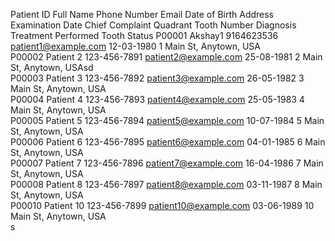 Patient ID	Full Name	Phone Number	Email	Date of Birth	Address	Examination Date	Chief Complaint	Quadrant	Tooth Number	Diagnosis	Treatment Performed	Tooth Status
P00001	Akshay1	9164623536	patient1@example.com	12-03-1980	1 Main St, Anytown, USA							
P00002	Patient 2	123-456-7891	patient2@example.com	25-08-1981	2 Main St, Anytown, USAsd							
P00003	Patient 3	123-456-7892	patient3@example.com	26-05-1982	3 Main St, Anytown, USA							
P00004	Patient 4	123-456-7893	patient4@example.com	25-05-1983	4 Main St, Anytown, USA							
P00005	Patient 5	123-456-7894	patient5@example.com	10-07-1984	5 Main St, Anytown, USA							
P00006	Patient 6	123-456-7895	patient6@example.com	04-01-1985	6 Main St, Anytown, USA							
P00007	Patient 7	123-456-7896	patient7@example.com	16-04-1986	7 Main St, Anytown, USA							
P00008	Patient 8	123-456-7897	patient8@example.com	03-11-1987	8 Main St, Anytown, USA							
P00010	Patient 10	123-456-7899	patient10@example.com	03-06-1989	10 Main St, Anytown, USA							
s